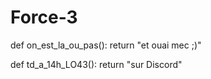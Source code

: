 # Force-3
def on_est_la_ou_pas():
	return "et ouai mec ;)"

def td_a_14h_LO43():
	return "sur Discord"
